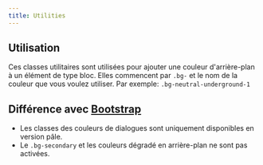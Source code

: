 ```yaml
---
title: Utilities
---
```


## Utilisation

Ces classes utilitaires sont utilisées pour ajouter une couleur d'arrière-plan à un élément de type bloc. Elles commencent par <code>.bg-</code> et le nom de la couleur que vous voulez utiliser.
Par exemple: <code>.bg-neutral-underground-1</code>

## Différence avec [Bootstrap](https://getbootstrap.com/docs/4.1/utilities/colors/)

* Les classes des couleurs de dialogues sont uniquement disponibles en version pâle.
* Le <code>.bg-secondary</code> et les couleurs dégradé en arrière-plan ne sont pas activées.
